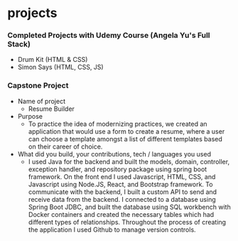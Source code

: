 # projects

### Completed Projects with Udemy Course (Angela Yu's Full Stack)
* Drum Kit (HTML & CSS)
* Simon Says (HTML, CSS, JS)

### Capstone Project
* Name of project
  * Resume Builder
* Purpose
  * To practice the idea of modernizing practices, we created an application that would use a form to create a resume, where a user can choose a template amongst a list of different templates based on their career of choice.
* What did you build, your contributions, tech / languages you used
  * I used Java for the backend and built the models, domain, controller, exception handler, and repository package using spring boot framework. On the front end I used Javascript, HTML, CSS, and Javascript using Node.JS, React, and Bootstrap framework. To communicate with the backend, I built a custom API to send and receive data from the backend. I connected to a database using Spring Boot JDBC, and built the database using SQL workbench with Docker containers and created the necessary tables which had different types of relationships. Throughout the process of creating the application I used Github to manage version controls.
